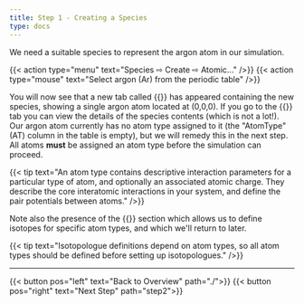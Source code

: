 ```yaml
---
title: Step 1 - Creating a Species
type: docs
---
```


We need a suitable species to represent the argon atom in our simulation.

{{< action type="menu" text="Species &#8680; Create &#8680; Atomic..." />}}
{{< action type="mouse" text="Select argon (Ar) from the periodic table" />}}

You will now see that a new tab called {{<gui-tab type="species" text="Ar">}} has appeared containing the new species, showing a single argon atom located at (0,0,0). If you go to the {{<gui-tab type="ff" text="Forcefield">}} tab you can view the details of the species contents (which is not a lot!). Our argon atom currently has no atom type assigned to it (the "AtomType" (AT) column in the table is empty), but we will remedy this in the next step. All atoms **must** be assigned an atom type before the simulation can proceed.

{{< tip text="An atom type contains descriptive interaction parameters for a particular type of atom, and optionally an associated atomic charge. They describe the core interatomic interactions in your system, and define the pair potentials between atoms." />}}

Note also the presence of the {{<gui-tab text="Isotopologues" type="threeSpecies">}} section which allows us to define isotopes for specific atom types, and which we'll return to later.

{{< tip text="Isotopologue definitions depend on atom types, so all atom types should be defined before setting up isotopologues." />}}

* * *
{{< button pos="left" text="Back to Overview" path="./">}}
{{< button pos="right" text="Next Step" path="step2">}}
